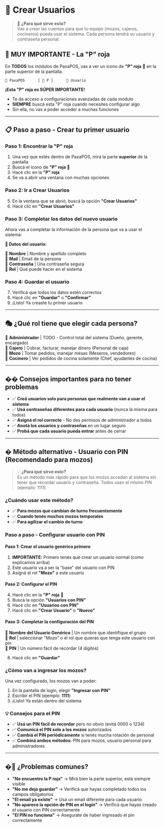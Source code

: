 ﻿
# 👥 Crear Usuarios
<div id="crear-usuarios"></div>

> 🎯 **¿Para qué sirve esto?**  
> Vas a crear las cuentas para que tu equipo (mozos, cajeros, cocineros) pueda usar el sistema. Cada persona tendrá su usuario y contraseña personal.

## 🔴 **MUY IMPORTANTE - La "P" roja**

En **TODOS** los módulos de PaxaPOS, vas a ver un ícono de **"P" roja** 🔴 en la parte superior de la pantalla.

`
🏪 PaxaPOS      [ 🔴 P ]      👤 Usuario
`

**¡Esta "P" roja es SÚPER IMPORTANTE!** 
- Te da acceso a configuraciones avanzadas de cada módulo
- **SIEMPRE** buscá esta "P" roja cuando necesites configurar algo
- Sin ella, no vas a poder acceder a muchas funciones

---

## 📋 **Paso a paso - Crear tu primer usuario**

### **Paso 1: Encontrar la "P" roja**
1. Una vez que estés dentro de PaxaPOS, mirá la parte **superior** de la pantalla
2. Buscá el ícono de **"P" roja** 🔴
3. Hacé clic en la **"P" roja**
4. Se va a abrir una ventana con muchas opciones

### **Paso 2: Ir a Crear Usuarios**
5. En la ventana que se abrió, buscá la opción **"Crear Usuarios"**
6. Hacé clic en **"Crear Usuarios"**

### **Paso 3: Completar los datos del nuevo usuario**
Ahora vas a completar la información de la persona que va a usar el sistema:

**📝 Datos del usuario:**

🔹 **Nombre** | Nombre y apellido completo  
🔹 **Mail** | Email de la persona  
🔹 **Contraseña** | Una contraseña segura  
🔹 **Rol** | Qué puede hacer en el sistema

### **Paso 4: Guardar el usuario**
7. Verificá que todos los datos estén correctos
8. Hacé clic en **"Guardar"** o **"Confirmar"**
9. ¡Listo! Ya creaste tu primer usuario

---

## 🎭 **¿Qué rol tiene que elegir cada persona?**

🔹 **Administrador** | TODO - Control total del sistema (Dueño, gerente, encargado)  
🔹 **Cajero** | Cobrar, facturar, manejar dinero (Personal de caja)  
🔹 **Mozo** | Tomar pedidos, manejar mesas (Meseros, vendedores)  
🔹 **Cocinero** | Ver pedidos de cocina solamente (Chef, ayudantes de cocina)

---

## �� **Consejos importantes para no tener problemas**
- ✅ **Creá usuarios solo para personas que realmente van a usar el sistema**
- ✅ **Usá contraseñas diferentes para cada usuario** (nunca la misma para todos)
- ✅ **Asigná el rol correcto** - No des permisos de administrador a todos
- ✅ **Anotá los usuarios y contraseñas** en un lugar seguro
- ✅ **Probá que cada usuario pueda entrar** antes de cerrar

---

## � **Método alternativo - Usuario con PIN (Recomendado para mozos)**

> 💡 **¿Para qué sirve esto?**  
> Es un método más rápido para que los mozos accedan al sistema sin tener que recordar usuario y contraseña. Todos usan el mismo PIN (ejemplo: 1111).

### **¿Cuándo usar este método?**
- ✅ **Para mozos que cambian de turno frecuentemente**
- ✅ **Cuando tenés muchos mozos temporales**  
- ✅ **Para agilizar el cambio de turno**


### **Paso a paso - Configurar usuario con PIN**

#### **Paso 1: Crear el usuario genérico primero**
1. **IMPORTANTE:** Primero tenés que crear un usuario normal (como explicamos arriba)
2. Este usuario va a ser la "base" del usuario con PIN
3. Asigná el rol **"Mozo"** a este usuario

#### **Paso 2: Configurar el PIN**
4. Hacé clic en la **"P" roja** 🔴
5. Buscá la opción **"Usuarios con PIN"**
6. Hacé clic en **"Usuarios con PIN"**
7. Hacé clic en **"Crear Usuario"** o **"Nuevo"**

#### **Paso 3: Completar la configuración del PIN**

🔹 **Nombre del Usuario Genérico** | Un nombre que identifique el grupo  
🔹 **Rol** | seleccionar "Mozo" o el rol que quieras que tenga este usuario con pin  
🔹 **PIN** | Un número fácil de recordar (4 dígitos)

8. Hacé clic en **"Guardar"**

### **¿Cómo van a ingresar los mozos?**
Una vez configurado, los mozos van a poder:
1. En la pantalla de login, elegir **"Ingresar con PIN"**
2. Escribir el PIN (ejemplo: **1111**)
3. ¡Listo! Ya están dentro del sistema

### **💡 Consejos para el PIN**
- ✅ **Usá un PIN fácil de recordar** pero no obvio (evitá 0000 o 1234)
- ✅ **Comunicá el PIN solo a los mozos** autorizados
- ✅ **Cambiá el PIN periódicamente** si tenés mucha rotación de personal
- ✅ **Combiná ambos métodos:** PIN para mozos, usuario personal para administradores

---

## �🚨 **¿Problemas comunes?**
- **"No encuentro la P roja"** → Mirá bien la parte superior, está siempre visible
- **"No me deja guardar"** → Verificá que hayas completado todos los campos obligatorios
- **"El email ya existe"** → Usá un email diferente para cada usuario
- **"No aparece la opción de PIN en el login"** → Verificá que hayas creado el usuario con PIN correctamente
- **"El PIN no funciona"** → Asegurate de haber ingresado el pin correctamente
